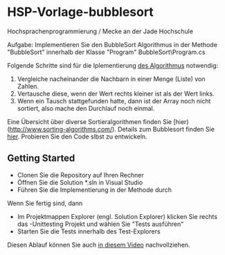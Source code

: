 # HSP-Vorlage-bubblesort
Hochsprachenprogrammierung / Mecke an der Jade Hochschule

Aufgabe: Implementieren Sie den BubbleSort Algorithmus in der Methode "BubbleSort" innerhalb der Klasse "Program" BubbleSort\Program.cs

Folgende Schritte sind für die Iplementierung [des Algorithmus](http://www.sorting-algorithms.com/) notwendig:
1. Vergleiche nacheinander die Nachbarn in einer Menge (Liste) von Zahlen.
2. Vertausche diese, wenn der Wert rechts kleiner ist als der Wert links.
3. Wenn ein Tausch stattgefunden hatte, dann ist der Array noch nicht sortiert, also mache den Durchlauf noch einmal.

Eine Übersicht über diverse Sortieralgorithmen finden Sie [hier)(http://www.sorting-algorithms.com/). Details zum Bubblesort finden Sie [hier](http://math.hws.edu/eck/jsdemo/sortlab.html). Probieren Sie den Code slbst zu entwickeln.

## Getting Started
* Clonen Sie die Repository auf Ihren Rechner
* Öffnen Sie die Solution *.sln in Visual Studio
* Führen Sie die Implementierung in der Methode durch

Wenn Sie fertig sind, dann
* Im Projektmappen Explorer (engl. Solution Explorer) klicken Sie rechts das -Unittesting Projekt und wählen Sie "Tests ausführen"
* Starten Sie die Tests innerhalb des Test-Explorers

Diesen Ablauf können Sie auch [in diesem Video](https://e.video-cdn.net/share?video-id=DanEHo-4AXmYUHiQa4s7ji&player-id=EQXSwJteHsd-jonvxZMcPQ&channel-id=88624) nachvollziehen.
